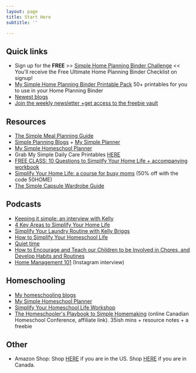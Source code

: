 ```yaml
---
layout: page
title: Start Here
subtitle: ''

---
```

## Quick links

* Sign up for the **FREE** >> [Simple Home Planning Binder Challenge](https://mailchi.mp/9e7cf5d96841/planningchallenge) << You'll receive the Free Ultimate Home Planning Binder Checklist on signup!
* [My Simple Home Planning Binder Printable Pack](https://buy.stripe.com/fZeaGO0ua164dbidQY) 50+ printables for you to use in your Home Planning Binder
* [Newest blogs](https://www.simplehomemom.com)
* [Join the weekly newsletter +get access to the freebie vault](https://www.simplehomemom.com/freebies)

## Resources

* [The Simple Meal Planning Guide](https://www.simplehomemom.com/the-simple-meal-planning-guide/)
* [Simple Planning Blogs](https://www.simplehomemom.com/tags/#simple%20planning) + [My Simple Planner](https://buy.stripe.com/28o02a7WCeWUdbi3cg)
* [My Simple Homeschool Planner](https://buy.stripe.com/6oE8yGel06qoc7e4gm)
* Grab My Simple Daily Care Printables [HERE](https://mailchi.mp/d739479e4b35/mysimpledailycare)
* [FREE CLASS: 10 Questions to Simplify Your Home Life + accompanying workbook](https://mailchi.mp/b9ced2aa71e3/10-questions-to-help-you-simplify-your-home-life)
* [Simplify Your Home Life: a course for busy moms](https://www.simplehomemom.com/course) (50% off with the code 50HOME)
* [The Simple Capsule Wardrobe Guide ](https://www.simplehomemom.com/simple-capsule-wardrobe-guide)

## Podcasts

* [Keeping it simple: an interview with Kelly](https://podcasts.apple.com/ca/podcast/keeping-it-simple-an-interview-with-kelly/id1512837291?i=1000500930761)
* [4 Key Areas to Simplify Your Home Life](https://podcasts.apple.com/us/podcast/155-learn-4-key-areas-to-simplify-your-home-kelly-from/id1481909779?i=1000526375831)
* [Simplify Your Laundry Routine with Kelly Briggs](https://podcasts.apple.com/ca/podcast/ep155-simplify-your-laundry-routine-with-kelly-briggs/id1159498258?i=1000505748717)
* [How to Simplify Your Homeschool Life](https://capturingthecharmedlife.com/2021/03/15/how-to-simplify-your-homeschool-life/)
* [Quiet time](https://podcasts.apple.com/us/podcast/ep-23-quiet-time-and-homeschooling-with-kelly-briggs/id1527253695?i=1000533420517)
* [How to Encourage and Teach our Children to be Involved in Chores, and Develop Habits and Routines](https://podcasts.apple.com/us/podcast/ep-30-how-to-encourage-and-teach-our-children-to-be/id1580396488?i=1000552448526)
* [Home Management 101]() (Instagram interview)

## Homeschooling

* [My homeschooling blogs](https://www.simplehomemom.com/tags/#homeschool%20planning)
* [My Simple Homeschool Planner](https://buy.stripe.com/6oE8yGel06qoc7e4gm)
* [Simplify Your Homeschool Life Workshop](https://www.simplehomemom.com/simplify-your-homeschool-life-workshop/) 
* [The Homeschooler's Playbook to Simple Homemaking](https://canadianhomeschoolconference.com/aff/42) (online Canadian Homeschool Conference, affiliate link). 35ish mins + resource notes + a freebie

## Other

* Amazon Shop: Shop [HERE](http://www.amazon.com/shop/simplehomemom) if you are in the US. Shop [HERE](http://www.amazon.ca/shop/simplehomemom) if you are in Canada.